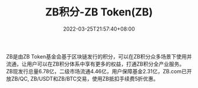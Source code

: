 ﻿---
weight: 
title: "ZB积分-ZB Token(ZB)"
description: "ZB是由ZB Token基金会基于区块链发行的积分，可以在ZB积分众多场景下使用并流通，让用户可以在ZB积分体系中享有更多的权益，打通ZB积分全产业服务"
date: 2022-03-25T21:57:40+08:00
lastmod: 2022-03-25T16:45:40+08:00
draft: false
authors: ["Metabd"]
featuredImage: "zbjifen-zb-tokenzb.webp"
link: ""
tags: ["数字代币","ZB积分-ZB Token(ZB)"]
categories: ["navigation"]
navigation: ["数字代币"]
lightgallery: true
toc: true
pinned: false
recommend: false
recommend1: false
---
ZB是由ZB Token基金会基于区块链发行的积分，可以在ZB积分众多场景下使用并流通，让用户可以在ZB积分体系中享有更多的权益，打通ZB积分全产业服务。
ZB现发行总量6.78亿，二级市场流通4.46亿，用户保障基金2.31亿，ZB.com已开放ZB/QC, ZB/USDT和ZB/BTC交易，使用ZB抵扣手续费5折优惠。
